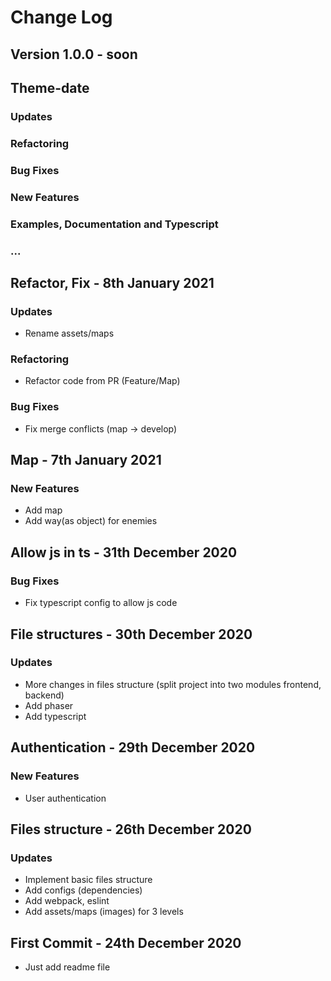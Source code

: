 # Change Log

## Version 1.0.0 - soon

## Theme-date
### Updates
### Refactoring
### Bug Fixes
### New Features
### Examples, Documentation and Typescript
### ...

## Refactor, Fix - 8th January 2021

### Updates

* Rename assets/maps

### Refactoring

* Refactor code from PR (Feature/Map)

### Bug Fixes

* Fix merge conflicts (map -> develop)

## Map - 7th January 2021

### New Features

* Add map
* Add way(as object) for enemies

## Allow js in ts - 31th December 2020

### Bug Fixes

* Fix typescript config to allow js code

## File structures - 30th December 2020

### Updates

* More changes in files structure (split project into two modules frontend, backend)
* Add phaser
* Add typescript

## Authentication - 29th December 2020

### New Features

* User authentication

## Files structure - 26th December 2020

### Updates

* Implement basic files structure
* Add configs (dependencies)
* Add webpack, eslint
* Add assets/maps (images) for 3 levels

## First Commit - 24th December 2020

* Just add readme file